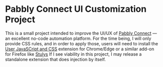 # Pabbly Connect UI Customization Project
This is a small project intended to improve the UI/UX of [Pabbly Connect](https://payments.pabbly.com/api/affurl/RVYZ07kQyUZ0Z1HUKZ1m/A560XKyFWWsZ23ito?target=nMfdbf0I90K3UdJn) — an excellent no-code automation platform.
For the time being, I will only provide CSS rules, and in order to apply those, users will need to install the [User JavaSCript and CSS](https://chrome.google.com/webstore/detail/user-javascript-and-css/nbhcbdghjpllgmfilhnhkllmkecfmpld) extension for Chrome/Edge or a similar add-on for Firefox like [Stulys](https://addons.mozilla.org/en-US/firefox/addon/styl-us/)
If I see viability in this project, I may release a standalone extension that does injection by itself.
